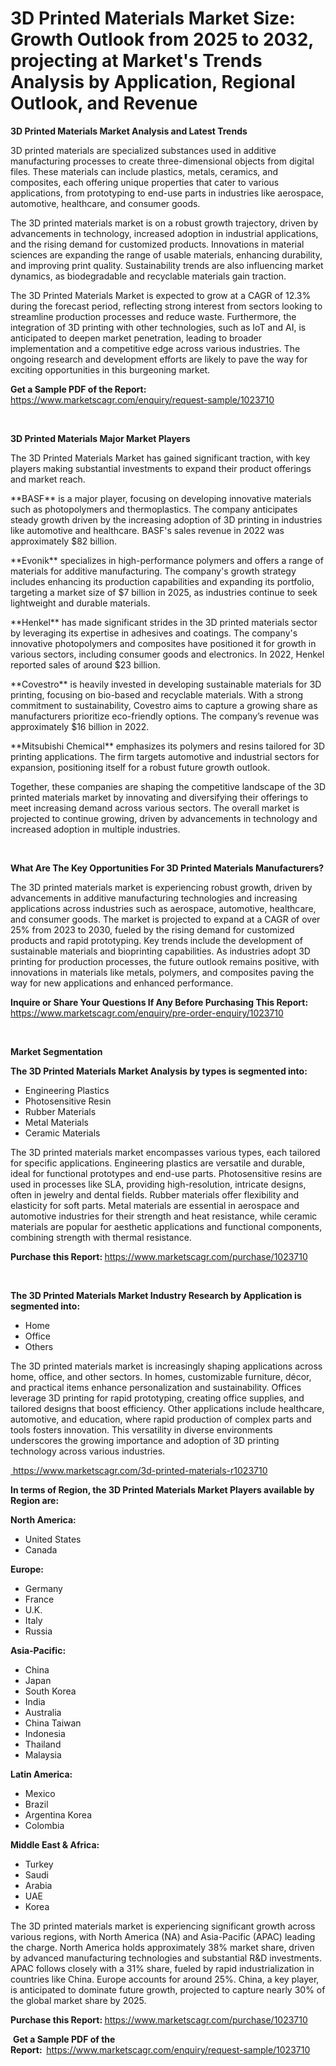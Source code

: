 <p><h1>3D Printed Materials Market Size: Growth Outlook from 2025 to 2032, projecting at Market's Trends Analysis by Application, Regional Outlook, and Revenue</h1></p><p><strong>3D Printed Materials Market Analysis and Latest Trends</strong></p>
<p><p>3D printed materials are specialized substances used in additive manufacturing processes to create three-dimensional objects from digital files. These materials can include plastics, metals, ceramics, and composites, each offering unique properties that cater to various applications, from prototyping to end-use parts in industries like aerospace, automotive, healthcare, and consumer goods. </p><p>The 3D printed materials market is on a robust growth trajectory, driven by advancements in technology, increased adoption in industrial applications, and the rising demand for customized products. Innovations in material sciences are expanding the range of usable materials, enhancing durability, and improving print quality. Sustainability trends are also influencing market dynamics, as biodegradable and recyclable materials gain traction.</p><p>The 3D Printed Materials Market is expected to grow at a CAGR of 12.3% during the forecast period, reflecting strong interest from sectors looking to streamline production processes and reduce waste. Furthermore, the integration of 3D printing with other technologies, such as IoT and AI, is anticipated to deepen market penetration, leading to broader implementation and a competitive edge across various industries. The ongoing research and development efforts are likely to pave the way for exciting opportunities in this burgeoning market.</p></p>
<p><strong>Get a Sample PDF of the Report:&nbsp;</strong> <a href="https://www.marketscagr.com/enquiry/request-sample/1023710?utm_campaign=2294&utm_medium=2&utm_source=Github&utm_content=ia&utm_term=16042025&utm_id=3d-printed-materials">https://www.marketscagr.com/enquiry/request-sample/1023710</a></p>
<p>&nbsp;</p>
<p><strong>3D Printed Materials Major Market Players</strong></p>
<p><p>The 3D Printed Materials Market has gained significant traction, with key players making substantial investments to expand their product offerings and market reach. </p><p>**BASF** is a major player, focusing on developing innovative materials such as photopolymers and thermoplastics. The company anticipates steady growth driven by the increasing adoption of 3D printing in industries like automotive and healthcare. BASF's sales revenue in 2022 was approximately $82 billion.</p><p>**Evonik** specializes in high-performance polymers and offers a range of materials for additive manufacturing. The company's growth strategy includes enhancing its production capabilities and expanding its portfolio, targeting a market size of $7 billion in 2025, as industries continue to seek lightweight and durable materials.</p><p>**Henkel** has made significant strides in the 3D printed materials sector by leveraging its expertise in adhesives and coatings. The company's innovative photopolymers and composites have positioned it for growth in various sectors, including consumer goods and electronics. In 2022, Henkel reported sales of around $23 billion.</p><p>**Covestro** is heavily invested in developing sustainable materials for 3D printing, focusing on bio-based and recyclable materials. With a strong commitment to sustainability, Covestro aims to capture a growing share as manufacturers prioritize eco-friendly options. The company’s revenue was approximately $16 billion in 2022.</p><p>**Mitsubishi Chemical** emphasizes its polymers and resins tailored for 3D printing applications. The firm targets automotive and industrial sectors for expansion, positioning itself for a robust future growth outlook.</p><p>Together, these companies are shaping the competitive landscape of the 3D printed materials market by innovating and diversifying their offerings to meet increasing demand across various sectors. The overall market is projected to continue growing, driven by advancements in technology and increased adoption in multiple industries.</p></p>
<p>&nbsp;</p>
<p><strong>What Are The Key Opportunities For 3D Printed Materials Manufacturers?</strong></p>
<p><p>The 3D printed materials market is experiencing robust growth, driven by advancements in additive manufacturing technologies and increasing applications across industries such as aerospace, automotive, healthcare, and consumer goods. The market is projected to expand at a CAGR of over 25% from 2023 to 2030, fueled by the rising demand for customized products and rapid prototyping. Key trends include the development of sustainable materials and bioprinting capabilities. As industries adopt 3D printing for production processes, the future outlook remains positive, with innovations in materials like metals, polymers, and composites paving the way for new applications and enhanced performance.</p></p>
<p><strong>Inquire or Share Your Questions If Any Before Purchasing This Report:</strong> <a href="https://www.marketscagr.com/enquiry/pre-order-enquiry/1023710?utm_campaign=2294&utm_medium=2&utm_source=Github&utm_content=ia&utm_term=16042025&utm_id=3d-printed-materials">https://www.marketscagr.com/enquiry/pre-order-enquiry/1023710</a></p>
<p>&nbsp;</p>
<p><strong>Market Segmentation</strong></p>
<p><strong>The 3D Printed Materials Market Analysis by types is segmented into:</strong></p>
<p><ul><li>Engineering Plastics</li><li>Photosensitive Resin</li><li>Rubber Materials</li><li>Metal Materials</li><li>Ceramic Materials</li></ul></p>
<p><p>The 3D printed materials market encompasses various types, each tailored for specific applications. Engineering plastics are versatile and durable, ideal for functional prototypes and end-use parts. Photosensitive resins are used in processes like SLA, providing high-resolution, intricate designs, often in jewelry and dental fields. Rubber materials offer flexibility and elasticity for soft parts. Metal materials are essential in aerospace and automotive industries for their strength and heat resistance, while ceramic materials are popular for aesthetic applications and functional components, combining strength with thermal resistance.</p></p>
<p><strong>Purchase this Report:&nbsp;</strong><a href="https://www.marketscagr.com/purchase/1023710?utm_campaign=2294&utm_medium=2&utm_source=Github&utm_content=ia&utm_term=16042025&utm_id=3d-printed-materials">https://www.marketscagr.com/purchase/1023710</a></p>
<p>&nbsp;</p>
<p><strong>The 3D Printed Materials Market Industry Research by Application is segmented into:</strong></p>
<p><ul><li>Home</li><li>Office</li><li>Others</li></ul></p>
<p><p>The 3D printed materials market is increasingly shaping applications across home, office, and other sectors. In homes, customizable furniture, décor, and practical items enhance personalization and sustainability. Offices leverage 3D printing for rapid prototyping, creating office supplies, and tailored designs that boost efficiency. Other applications include healthcare, automotive, and education, where rapid production of complex parts and tools fosters innovation. This versatility in diverse environments underscores the growing importance and adoption of 3D printing technology across various industries.</p></p>
<p><a href="https://www.marketscagr.com/3d-printed-materials-r1023710?utm_campaign=2294&utm_medium=2&utm_source=Github&utm_content=ia&utm_term=16042025&utm_id=3d-printed-materials">&nbsp;https://www.marketscagr.com/3d-printed-materials-r1023710</a></p>
<p><strong>In terms of Region, the 3D Printed Materials Market Players available by Region are:</strong></p>
<p>
    <p> <strong> North America: </strong>
        <ul>
            <li>United States</li>
            <li>Canada</li>
        </ul>
        </p> 
    <p> <strong> Europe: </strong>
        <ul>
            <li>Germany</li>
            <li>France</li>
            <li>U.K.</li>
            <li>Italy</li>
            <li>Russia</li>
        </ul>
        </p> 
    <p> <strong> Asia-Pacific: </strong>
        <ul>
            <li>China</li>
            <li>Japan</li>
            <li>South Korea</li>
            <li>India</li>
            <li>Australia</li>
            <li>China Taiwan</li>
            <li>Indonesia</li>
            <li>Thailand</li>
            <li>Malaysia</li>
        </ul>
        </p> 
    <p> <strong> Latin America: </strong>
        <ul>
            <li>Mexico</li>
            <li>Brazil</li>
            <li>Argentina Korea</li>
            <li>Colombia</li>
        </ul>
        </p> 
    <p> <strong> Middle East & Africa: </strong>
        <ul>
            <li>Turkey</li>
            <li>Saudi</li>
            <li>Arabia</li>
            <li>UAE</li>
            <li>Korea</li>
        </ul>
    </p>
    </p>
<p><p>The 3D printed materials market is experiencing significant growth across various regions, with North America (NA) and Asia-Pacific (APAC) leading the charge. North America holds approximately 38% market share, driven by advanced manufacturing technologies and substantial R&D investments. APAC follows closely with a 31% share, fueled by rapid industrialization in countries like China. Europe accounts for around 25%. China, a key player, is anticipated to dominate future growth, projected to capture nearly 30% of the global market share by 2025.</p></p>
<p><strong>Purchase this Report: </strong><a href="https://www.marketscagr.com/purchase/1023710?utm_campaign=2294&utm_medium=2&utm_source=Github&utm_content=ia&utm_term=16042025&utm_id=3d-printed-materials">https://www.marketscagr.com/purchase/1023710</a></p>
<p>&nbsp;<strong>Get a Sample PDF of the Report:&nbsp;&nbsp;</strong><a href="https://www.marketscagr.com/enquiry/request-sample/1023710?utm_campaign=2294&utm_medium=2&utm_source=Github&utm_content=ia&utm_term=16042025&utm_id=3d-printed-materials">https://www.marketscagr.com/enquiry/request-sample/1023710</a></p>
<p><strong></strong></p>
<p><p></p><p></p><p></p></p>